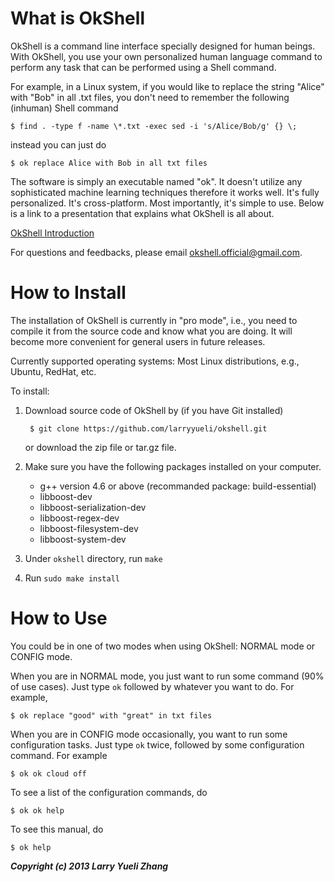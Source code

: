 What is OkShell
===============

OkShell is a command line interface specially designed for human beings. With
OkShell, you use your own personalized human language command to perform any
task that can be performed using a Shell command.

For example, in a Linux system, if you would like to replace the string "Alice"
with "Bob" in all .txt files, you don't need to remember the following
(inhuman) Shell command

    $ find . -type f -name \*.txt -exec sed -i 's/Alice/Bob/g' {} \;

instead you can just do

    $ ok replace Alice with Bob in all txt files

The software is simply an executable named "ok". It doesn't utilize any
sophisticated machine learning techniques therefore it works well. It's fully
personalized. It's cross-platform. Most importantly, it's simple to use. Below
is a link to a presentation that explains what OkShell is all about.

[OkShell Introduction](https://docs.google.com/presentation/d/1HG6YCgUMHHSWAYLbdabj1I1z9pmOVZQp5VvIinCIlXA/pub?start=false&loop=false&delayms=3000)

For questions and feedbacks, please email <okshell.official@gmail.com>.


How to Install
==============

The installation of OkShell is currently in "pro mode", i.e., you need to
compile it from the source code and know what you are doing. It will become
more convenient for general users in future releases.

Currently supported operating systems: Most Linux distributions, e.g., Ubuntu,
RedHat, etc.

To install:

1. Download source code of OkShell by (if you have Git installed)

		$ git clone https://github.com/larryyueli/okshell.git

	or download the zip file or tar.gz file.

2. Make sure you have the following packages installed on your computer.

	- g++ version 4.6 or above (recommanded package: build-essential)
	- libboost-dev
	- libboost-serialization-dev
	- libboost-regex-dev
	- libboost-filesystem-dev
	- libboost-system-dev

3. Under `okshell` directory, run `make`

4. Run `sudo make install`


How to Use
==========

You could be in one of two modes when using OkShell: NORMAL mode or CONFIG
mode. 

When you are in NORMAL mode, you just want to run some command (90% of use
cases). Just type `ok` followed by whatever you want to do. For example,

    $ ok replace "good" with "great" in txt files

When you are in CONFIG mode occasionally, you want to run some configuration
tasks. Just type `ok` twice, followed by some configuration command. For
example

    $ ok ok cloud off

To see a list of the configuration commands, do 

    $ ok ok help

To see this manual, do 

    $ ok help


___Copyright (c) 2013 Larry Yueli Zhang___

